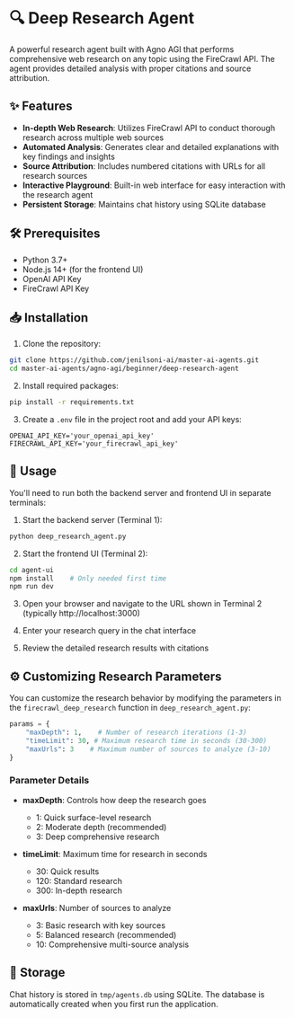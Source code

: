 # 🔍 Deep Research Agent

A powerful research agent built with Agno AGI that performs comprehensive web research on any topic using the FireCrawl API. The agent provides detailed analysis with proper citations and source attribution.

## ✨ Features

- **In-depth Web Research**: Utilizes FireCrawl API to conduct thorough research across multiple web sources
- **Automated Analysis**: Generates clear and detailed explanations with key findings and insights
- **Source Attribution**: Includes numbered citations with URLs for all research sources
- **Interactive Playground**: Built-in web interface for easy interaction with the research agent
- **Persistent Storage**: Maintains chat history using SQLite database

## 🛠️ Prerequisites

- Python 3.7+
- Node.js 14+ (for the frontend UI)
- OpenAI API Key
- FireCrawl API Key

## 📥 Installation

1. Clone the repository:
```bash
git clone https://github.com/jenilsoni-ai/master-ai-agents.git
cd master-ai-agents/agno-agi/beginner/deep-research-agent
```

2. Install required packages:
```bash
pip install -r requirements.txt
```

3. Create a `.env` file in the project root and add your API keys:
```
OPENAI_API_KEY='your_openai_api_key'
FIRECRAWL_API_KEY='your_firecrawl_api_key'
```

## 🚀 Usage

You'll need to run both the backend server and frontend UI in separate terminals:

1. Start the backend server (Terminal 1):
```bash
python deep_research_agent.py
```

2. Start the frontend UI (Terminal 2):
```bash
cd agent-ui
npm install    # Only needed first time
npm run dev
```

3. Open your browser and navigate to the URL shown in Terminal 2 (typically http://localhost:3000)

4. Enter your research query in the chat interface

5. Review the detailed research results with citations

## ⚙️ Customizing Research Parameters

You can customize the research behavior by modifying the parameters in the `firecrawl_deep_research` function in `deep_research_agent.py`:

```python
params = {
    "maxDepth": 1,    # Number of research iterations (1-3)
    "timeLimit": 30, # Maximum research time in seconds (30-300)
    "maxUrls": 3    # Maximum number of sources to analyze (3-10)
}
```

### Parameter Details

- **maxDepth**: Controls how deep the research goes
  - 1: Quick surface-level research
  - 2: Moderate depth (recommended)
  - 3: Deep comprehensive research

- **timeLimit**: Maximum time for research in seconds
  - 30: Quick results
  - 120: Standard research
  - 300: In-depth research

- **maxUrls**: Number of sources to analyze
  - 3: Basic research with key sources
  - 5: Balanced research (recommended)
  - 10: Comprehensive multi-source analysis


## 💾 Storage

Chat history is stored in `tmp/agents.db` using SQLite. The database is automatically created when you first run the application.
